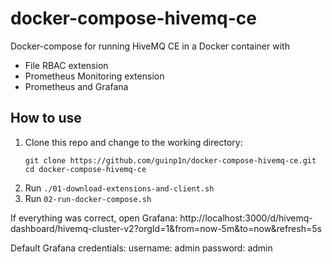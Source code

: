 # docker-compose-hivemq-ce
Docker-compose for running HiveMQ CE in a Docker container with
- File RBAC extension
- Prometheus Monitoring extension
- Prometheus and Grafana

## How to use

1. Clone this repo and change to the working directory:
    ```
    git clone https://github.com/guinp1n/docker-compose-hivemq-ce.git
    cd docker-compose-hivemq-ce
    ```
2. Run `./01-download-extensions-and-client.sh`
3. Run `02-run-docker-compose.sh`

If everything was correct, open Grafana: http://localhost:3000/d/hivemq-dashboard/hivemq-cluster-v2?orgId=1&from=now-5m&to=now&refresh=5s

Default Grafana credentials:
   username: admin
   password: admin


